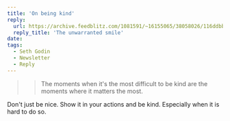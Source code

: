 ```yaml
---
title: 'On being kind'
reply:
  url: https://archive.feedblitz.com/1081591/~16155065/38058026/116ddbb89114042e5c8fb7712d59732d
  reply_title: 'The unwarranted smile'
date:
tags:
  - Seth Godin
  - Newsletter
  - Reply
---
```


>> The moments when it's the most difficult to be kind are the moments where it matters the most.

Don't just be nice. Show it in your actions and be kind. Especially when it is hard to do so.
